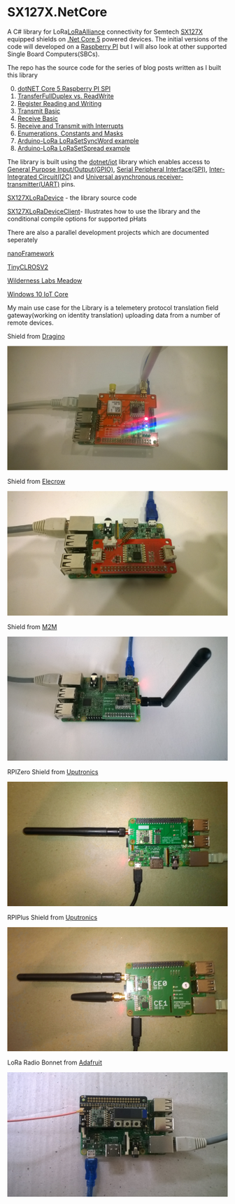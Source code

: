 # SX127X.NetCore
A C# library for LoRa[LoRaAlliance](https://lora-alliance.org/) connectivity for Semtech [SX127X](https://www.semtech.com/products/wireless-rf/lora-transceivers/SX1276) equipped shields on [.Net Core 5](https://dotnet.microsoft.com/) powered devices. The initial versions of the code will developed on a [Raspberry PI](https://www.raspberrypi.org/) but I will also look at other supported Single Board Computers(SBCs).

The repo has the source code for the series of blog posts written as I built this library

00. [dotNET Core 5 Raspberry PI SPI](http://blog.devmobile.co.nz/2021/07/19/net-core-5-raspberry-pi-spi-sx127x/)
01. [TransferFullDuplex vs. ReadWrite](http://blog.devmobile.co.nz/2021/07/22/net-core-5-sx127x-library-part1/)
02. [Register Reading and Writing](http://blog.devmobile.co.nz/2021/07/22/net-core-5-sx127x-library-part2/)
03. [Transmit Basic](http://blog.devmobile.co.nz/2021/07/23/net-core-5-sx127x-library-part3/)
04. [Receive Basic](http://blog.devmobile.co.nz/2021/07/25/net-core-5-sx127x-library-part4/)
05. [Receive and Transmit with Interrupts](http://blog.devmobile.co.nz/2021/07/26/net-core-5-sx127x-library-part5/)
06. [Enumerations, Constants and Masks](http://blog.devmobile.co.nz/2021/07/29/net-core-5-sx127x-library-part6/)
07. [Arduino-LoRa LoRaSetSyncWord example](http://blog.devmobile.co.nz/2021/08/03/net-core-5-sx127x-library-arduino-lorasetsyncword/)
08. [Arduino-LoRa LoRaSetSpread example](http://blog.devmobile.co.nz/2021/08/05/net-core-5-sx127x-library-arduino-lorasetspread/)

The library is built using the [dotnet/iot](https://github.com/dotnet/iot) library which enables access to [General Purpose Input/Output(GPIO)](https://en.wikipedia.org/wiki/General-purpose_input/output), [Serial Peripheral Interface(SPI)](https://en.wikipedia.org/wiki/Serial_Peripheral_Interface), [Inter-Integrated Circuit(I2C)](https://en.wikipedia.org/wiki/I%C2%B2C) and [Universal asynchronous receiver-transmitter(UART)](https://en.wikipedia.org/wiki/Universal_asynchronous_receiver-transmitter) pins.

[SX127XLoRaDevice](https://github.com/KiwiBryn/SX127X.NetCore/tree/master/SX127XLoRaDevice) - the library source code

[SX127XLoRaDeviceClient](https://github.com/KiwiBryn/SX127X.NetCore/tree/master/SX127XLoRaDeviceClient)- Illustrates how to use the library and the conditional compile options for supported pHats

There are also a parallel development projects which are documented seperately 

[nanoFramework](http://blog.devmobile.co.nz/2020/04/10/nanoframework-lora-library-part1/)

[TinyCLROSV2](http://blog.devmobile.co.nz/2020/07/08/tinyclr-os-v2-rc1-lora-library-part1/)

[Wilderness Labs Meadow](http://blog.devmobile.co.nz/2019/12/25/net-meadow-lora-library-part1/)

[Windows 10 IoT Core](http://blog.devmobile.co.nz/2018/07/30/windows-10-iot-core-lora-library/)

My main use case for the Library is a telemetery protocol translation field gateway(working on identity translation) uploading data from a number of remote devices.

Shield from [Dragino](http://www.dragino.com/products/lora/item/106-lora-gps-hat.html)

![LoRa GPS HAT for Raspberry Pi](DraginoRPILoRaGPSShield.jpg)

Shield from [Elecrow](https://www.elecrow.com/lora-rfm95-iot-board-for-rpi.html)

![Lora RFM95 IOT Board for RPI](LoRaElecrowShield.jpg)

Shield from [M2M](https://www.tindie.com/products/m2m/1-channel-lorawan-gateway-shield-for-raspberry-pi)

![1 Channel LoRaWan Gateway Shield for Raspberry Pi](M2MLoRaShield.jpg)

RPIZero Shield from [Uputronics](https://store.uputronics.com/index.php?route=product/product&path=61&product_id=91)

![Raspberry PiZero LoRa(TM) Expansion Board](UputronicsRPIZeroShield.jpg)

RPIPlus Shield from [Uputronics](https://store.uputronics.com/index.php?route=product/product&path=61&product_id=68)

![Raspberry Pi+ LoRa(TM) Expansion Board](UputronicsRPIPlusShield.jpg)

LoRa Radio Bonnet from [Adafruit](https://www.adafruit.com/product/4074) 

![Adafruit LoRa(TM)Radio Bonnet with OLED](AdaFruitLoRaBonnet.jpg)

